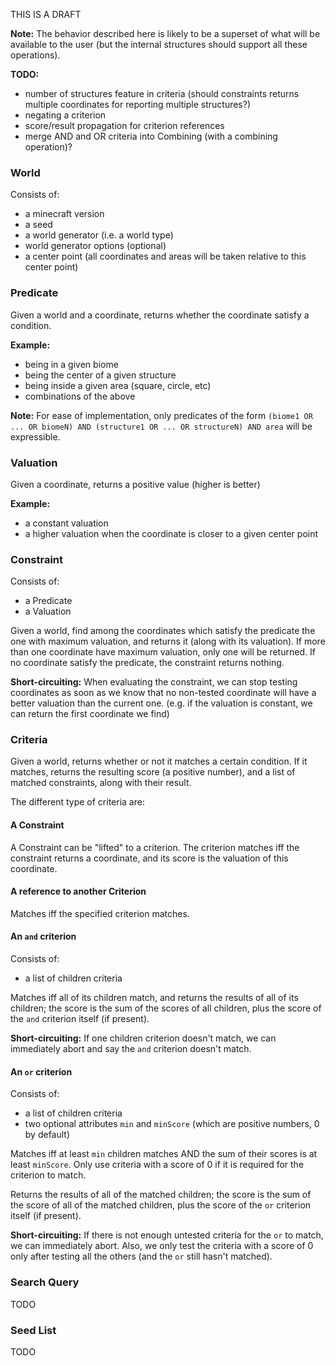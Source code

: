 THIS IS A DRAFT

**Note:** The behavior described here is likely to be a superset of what will be available to the user (but the internal structures should support all these operations).

**TODO:**
- number of structures feature in criteria (should constraints returns multiple coordinates for reporting multiple structures?)
- negating a criterion
- score/result propagation for criterion references
- merge AND and OR criteria into Combining (with a combining operation)?

### World
Consists of:
- a minecraft version
- a seed
- a world generator (i.e. a world type)
- world generator options (optional)
- a center point (all coordinates and areas will be taken relative to this center point)


### Predicate
Given a world and a coordinate, returns whether the coordinate satisfy a condition.

**Example:**
- being in a given biome
- being the center of a given structure
- being inside a given area (square, circle, etc)
- combinations of the above

**Note:** For ease of implementation, only predicates of the form `(biome1 OR ... OR biomeN) AND (structure1 OR ... OR structureN) AND area` will be expressible.


### Valuation
Given a coordinate, returns a positive value (higher is better)

**Example:**
- a constant valuation
- a higher valuation when the coordinate is closer to a given center point

### Constraint
Consists of:
- a Predicate
- a Valuation

Given a world, find among the coordinates which satisfy the predicate the one with maximum valuation, and returns it (along with its valuation). If more than one coordinate have maximum valuation, only one will be returned. If no coordinate satisfy the predicate, the constraint returns nothing.

**Short-circuiting:** When evaluating the constraint, we can stop testing coordinates as soon as we know that no non-tested coordinate will have a better valuation than the current one. (e.g. if the valuation is constant, we can return the first coordinate we find)


### Criteria
Given a world, returns whether or not it matches a certain condition.
If it matches, returns the resulting score (a positive number), and a list of matched constraints, along with their result.


The different type of criteria are:

#### A Constraint
A Constraint can be "lifted" to a criterion.
The criterion matches iff the constraint returns a coordinate, and its score is the valuation of this coordinate.


#### A reference to another Criterion
Matches iff the specified criterion matches.
    

#### An `and` criterion
Consists of: 
- a list of children criteria


Matches iff all of its children match, and returns the results of all of its children; the score is the sum of the scores of all children, plus the score of the `and` criterion itself (if present).

**Short-circuiting:** If one children criterion doesn't match, we can immediately abort and say the `and` criterion doesn't match.

#### An `or` criterion
Consists of:
- a list of children criteria
- two optional attributes `min` and `minScore` (which are positive numbers, 0 by default)

Matches iff at least `min` children matches AND the sum of their scores is at least `minScore`. Only use criteria with a score of 0 if it is required for the criterion to match.

Returns the results of all of the matched children; the score is the sum of the score of all of the matched children, plus the score of the `or` criterion itself (if present).

**Short-circuiting:** If there is not enough untested criteria for the `or` to match, we can immediately abort. Also, we only test the criteria with a score of 0 only after testing all the others (and the `or` still hasn't matched).

### Search Query
TODO

### Seed List
TODO
